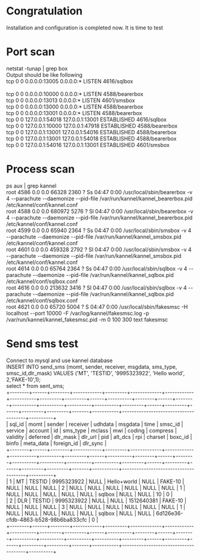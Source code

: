 # Congratulation
Installation and configuration is completed now. It is time to test

# Port scan
netstat -tunap | grep box<br/>
Output should be like following<br/>
tcp        0      0 0.0.0.0:13005           0.0.0.0:*               LISTEN      4616/sqlbox    <br/>     
tcp        0      0 0.0.0.0:10000           0.0.0.0:*               LISTEN      4588/bearerbox      <br/>
tcp        0      0 0.0.0.0:13013           0.0.0.0:*               LISTEN      4601/smsbox         <br/>
tcp        0      0 0.0.0.0:13000           0.0.0.0:*               LISTEN      4588/bearerbox      <br/>
tcp        0      0 0.0.0.0:13001           0.0.0.0:*               LISTEN      4588/bearerbox      <br/>
tcp        0      0 127.0.0.1:54018         127.0.0.1:13001         ESTABLISHED 4616/sqlbox         <br/>
tcp        0      0 127.0.0.1:10000         127.0.0.1:47918         ESTABLISHED 4588/bearerbox      <br/>
tcp        0      0 127.0.0.1:13001         127.0.0.1:54016         ESTABLISHED 4588/bearerbox      <br/>
tcp        0      0 127.0.0.1:13001         127.0.0.1:54018         ESTABLISHED 4588/bearerbox      <br/>
tcp        0      0 127.0.0.1:54016         127.0.0.1:13001         ESTABLISHED 4601/smsbox<br/>

# Process scan
ps aux | grep kannel <br/>
root      4586  0.0  0.0  66328  2360 ?        Ss   04:47   0:00 /usr/local/sbin/bearerbox -v 4 --parachute --daemonize --pid-file /var/run/kannel/kannel_bearerbox.pid /etc/kannel/conf/kannel.conf<br/>
root      4588  0.0  0.0 680972  5276 ?        Sl   04:47   0:00 /usr/local/sbin/bearerbox -v 4 --parachute --daemonize --pid-file /var/run/kannel/kannel_bearerbox.pid /etc/kannel/conf/kannel.conf<br/>
root      4599  0.0  0.0  65940  2364 ?        Ss   04:47   0:00 /usr/local/sbin/smsbox -v 4 --parachute --daemonize --pid-file /var/run/kannel/kannel_smsbox.pid /etc/kannel/conf/kannel.conf<br/>
root      4601  0.0  0.0 459328  2792 ?        Sl   04:47   0:00 /usr/local/sbin/smsbox -v 4 --parachute --daemonize --pid-file /var/run/kannel/kannel_smsbox.pid /etc/kannel/conf/kannel.conf<br/>
root      4614  0.0  0.0  65764  2364 ?        Ss   04:47   0:00 /usr/local/sbin/sqlbox -v 4 --parachute --daemonize --pid-file /var/run/kannel/kannel_sqlbox.pid /etc/kannel/conf/sqlbox.conf<br/>
root      4616  0.0  0.0 213632  3416 ?        Sl   04:47   0:00 /usr/local/sbin/sqlbox -v 4 --parachute --daemonize --pid-file /var/run/kannel/kannel_sqlbox.pid /etc/kannel/conf/sqlbox.conf<br/>
root      4621  0.0  0.0  65720  5004 ?        S    04:47   0:00 /usr/local/sbin/fakesmsc -H localhost --port 10000 -F /var/log/kannel/fakesmsc.log -p /var/run/kannel/kannel_fakesmsc.pid -m 0 100 300 text fakesmsc<br/>

# Send sms test
Connect to mysql and use kannel database<br/>
INSERT INTO send_sms (momt, sender, receiver, msgdata, sms_type, smsc_id,dlr_mask) VALUES ('MT', 'TESTID', '9995323922', 'Hello world', 2,'FAKE-10',1);<br/>
select * from sent_sms;<br/>
+--------+------+--------+------------+---------+-------------+------------+-----------+---------+---------+------+----------+--------+------+--------+----------+----------+----------+----------+---------+------+---------+------+---------+---------+-------+-----------+--------------------------------------+----------+<br/>
| sql_id | momt | sender | receiver   | udhdata | msgdata     | time       | smsc_id   | service | account | id   | sms_type | mclass | mwi  | coding | compress | validity | deferred | dlr_mask | dlr_url | pid  | alt_dcs | rpi  | charset | boxc_id | binfo | meta_data | foreign_id                           | dlr_sync |<br/>
+--------+------+--------+------------+---------+-------------+------------+-----------+---------+---------+------+----------+--------+------+--------+----------+----------+----------+----------+---------+------+---------+------+---------+---------+-------+-----------+--------------------------------------+----------+<br/>
|     1  | MT   | TESTID | 9995323922 | NULL    | Hello+world |       NULL | FAKE-10   | NULL    | NULL    | NULL |        2 |   NULL | NULL |   NULL |     NULL |     NULL |     NULL |        1 | NULL    | NULL |    NULL | NULL | NULL    | sqlbox  | NULL  | NULL      | 10                                   |        0 |<br/>
|     2  | DLR  | TESTID | 9995323922 | NULL    | NULL        | 1512640381 | FAKE-10   | NULL    | NULL    | NULL |        3 |   NULL | NULL |   NULL |     NULL |     NULL |     NULL |        1 | NULL    | NULL |    NULL | NULL | NULL    | sqlbox  | NULL  | NULL      | 6d126e36-cfdb-4863-b528-98b6ba833cfc |        0 |<br/>
+--------+------+--------+------------+---------+-------------+------------+-----------+---------+---------+------+----------+--------+------+--------+----------+----------+----------+----------+---------+------+---------+------+---------+---------+-------+-----------+--------------------------------------+----------+<br/>

